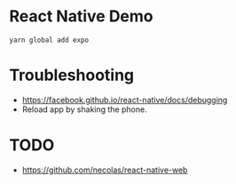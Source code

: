 # React Native Demo

~~~~
yarn global add expo
~~~~

# Troubleshooting

- https://facebook.github.io/react-native/docs/debugging
- Reload app by shaking the phone.



# TODO
- https://github.com/necolas/react-native-web
